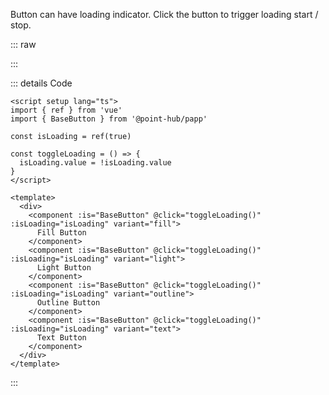Button can have loading indicator. Click the button to trigger loading start / stop.

::: raw

<ButtonLoading />

:::

::: details Code

```vue
<script setup lang="ts">
import { ref } from 'vue'
import { BaseButton } from '@point-hub/papp'

const isLoading = ref(true)

const toggleLoading = () => {
  isLoading.value = !isLoading.value
}
</script>

<template>
  <div>
    <component :is="BaseButton" @click="toggleLoading()" :isLoading="isLoading" variant="fill">
      Fill Button
    </component>
    <component :is="BaseButton" @click="toggleLoading()" :isLoading="isLoading" variant="light">
      Light Button
    </component>
    <component :is="BaseButton" @click="toggleLoading()" :isLoading="isLoading" variant="outline">
      Outline Button
    </component>
    <component :is="BaseButton" @click="toggleLoading()" :isLoading="isLoading" variant="text">
      Text Button
    </component>
  </div>
</template>
```

:::
